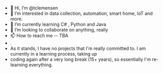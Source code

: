 - 👋 Hi, I’m @tclemensen
- 👀 I’m interested in data collection, automation, smart home, IoT and more.
- 🌱 I’m currently learning C# , Python and Java
- 💞️ I’m looking to collaborate on anything, really
- 📫 How to reach me -- TBA
- .
- As it stands, I have no projects that I'm really committed to. I am currently in a learning process, taking up 
- coding again after a very long break (15+ years), so essentially I'm re-learning everything. 

<!---
tclemensen/tclemensen is a ✨ special ✨ repository because its `README.md` (this file) appears on your GitHub profile.
You can click the Preview link to take a look at your changes.
--->
